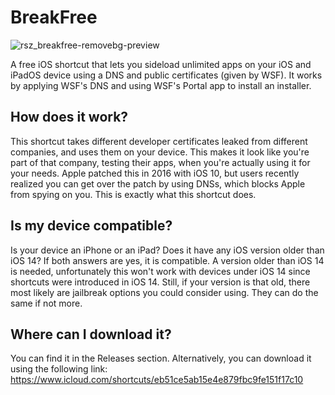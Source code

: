 # BreakFree
![rsz_breakfree-removebg-preview](https://github.com/user-attachments/assets/b4610701-2c91-4cd2-92fd-2c33502975ea)


A free iOS shortcut that lets you sideload unlimited apps on your iOS and iPadOS device using a DNS and public certificates (given by WSF).
It works by applying WSF's DNS and using WSF's Portal app to install an installer.

## How does it work?
This shortcut takes different developer certificates leaked from different companies, and uses them on your device. This makes it look like you're part of that company, testing their apps, when you're actually using it for your needs. Apple patched this in 2016 with iOS 10, but users recently realized you can get over the patch by using DNSs, which blocks Apple from spying on you. This is exactly what this shortcut does.

## Is my device compatible?
Is your device an iPhone or an iPad? Does it have any iOS version older than iOS 14? If both answers are yes, it is compatible.
A version older than iOS 14 is needed, unfortunately this won't work with devices under iOS 14 since shortcuts were introduced in iOS 14. Still, if your version is that old, there most likely are jailbreak options you could consider using. They can do the same if not more.

## Where can I download it?
You can find it in the Releases section.
Alternatively, you can download it using the following link: https://www.icloud.com/shortcuts/eb51ce5ab15e4e879fbc9fe151f17c10
